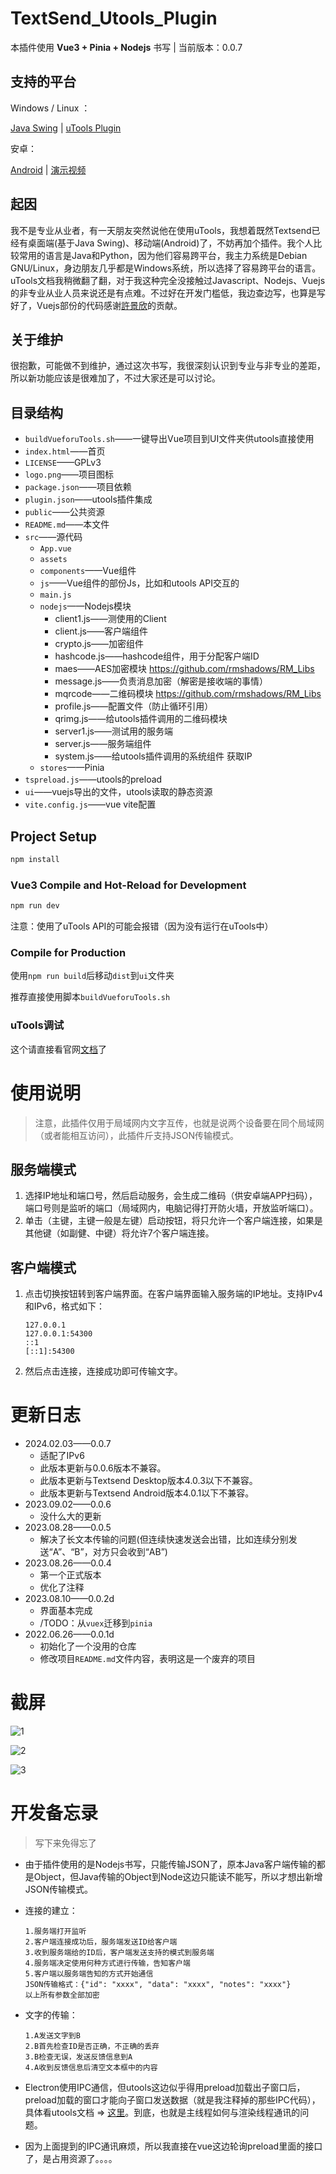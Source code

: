 # TextSend_Utools_Plugin

本插件使用 **Vue3 + Pinia + Nodejs** 书写  |  当前版本：0.0.7

## 支持的平台

Windows / Linux ：

[Java Swing](https://github.com/rmshadows/TextSend_Desktop) | [uTools Plugin](https://github.com/rmshadows/TextSend_Utool)

安卓：

[Android](https://github.com/rmshadows/TextSend_Android)      | [演示视频](https://www.bilibili.com/video/BV1j3411q7gQ/)

## 起因

我不是专业从业者，有一天朋友突然说他在使用uTools，我想着既然Textsend已经有桌面端(基于Java Swing)、移动端(Android)了，不妨再加个插件。我个人比较常用的语言是Java和Python，因为他们容易跨平台，我主力系统是Debian GNU/Linux，身边朋友几乎都是Windows系统，所以选择了容易跨平台的语言。uTools文档我稍微翻了翻，对于我这种完全没接触过Javascript、Nodejs、Vuejs的非专业从业人员来说还是有点难。不过好在开发门槛低，我边查边写，也算是写好了，Vuejs部份的代码感谢[許景欣](https://github.com/xjx0106)的贡献。

## 关于维护

很抱歉，可能做不到维护，通过这次书写，我很深刻认识到专业与非专业的差距，所以新功能应该是很难加了，不过大家还是可以讨论。

## 目录结构

- `buildVueforuTools.sh`——一键导出Vue项目到UI文件夹供utools直接使用
- `index.html`——首页
- `LICENSE`——GPLv3
- `logo.png`——项目图标
- `package.json`——项目依赖
- `plugin.json`——utools插件集成
- `public`——公共资源
- `README.md`——本文件
- `src`——源代码
  - `App.vue`
  - `assets`
  - `components`——Vue组件
  - `js`——Vue组件的部份Js，比如和utools API交互的
  - `main.js`
  - `nodejs`——Nodejs模块
    - client1.js——测使用的Client
    - client.js——客户端组件
    - crypto.js——加密组件
    - hashcode.js——hashcode组件，用于分配客户端ID
    - maes——AES加密模块 https://github.com/rmshadows/RM_Libs
    - message.js——负责消息加密（解密是接收端的事情）
    - mqrcode——二维码模块 https://github.com/rmshadows/RM_Libs
    - profile.js——配置文件（防止循环引用）
    - qrimg.js——给utools插件调用的二维码模块
    - server1.js——测试用的服务端
    - server.js——服务端组件
    - system.js——给utools插件调用的系统组件 获取IP
  - `stores`——Pinia
- `tspreload.js`——utools的preload
- `ui`——vuejs导出的文件，utools读取的静态资源
- `vite.config.js`——vue vite配置

## Project Setup

```sh
npm install
```

### Vue3 Compile and Hot-Reload for Development

```sh
npm run dev
```

注意：使用了uTools API的可能会报错（因为没有运行在uTools中）

### Compile for Production

使用`npm run build`后移动`dist`到`ui`文件夹

推荐直接使用脚本`buildVueforuTools.sh`

### uTools调试

这个请直接看官网[文档](https://www.u.tools/docs/developer/welcome.html#plugin-json)了

# 使用说明

>注意，此插件仅用于局域网内文字互传，也就是说两个设备要在同个局域网（或者能相互访问），此插件斤支持JSON传输模式。

## 服务端模式

1. 选择IP地址和端口号，然后启动服务，会生成二维码（供安卓端APP扫码），端口号则是监听的端口（局域网内，电脑记得打开防火墙，开放监听端口）。
2. 单击（主键，主键一般是左键）启动按钮，将只允许一个客户端连接，如果是其他键（如副健、中键）将允许7个客户端连接。

## 客户端模式

1. 点击切换按钮转到客户端界面。在客户端界面输入服务端的IP地址。支持IPv4和IPv6，格式如下：

   ```
   127.0.0.1
   127.0.0.1:54300
   ::1
   [::1]:54300
   ```

2. 然后点击连接，连接成功即可传输文字。

# 更新日志

- 2024.02.03——0.0.7
  - 适配了IPv6
  - 此版本更新与0.0.6版本不兼容。
  - 此版本更新与Textsend Desktop版本4.0.3以下不兼容。
  - 此版本更新与Textsend Android版本4.0.1以下不兼容。
- 2023.09.02——0.0.6
  - 没什么大的更新
- 2023.08.28——0.0.5
  - 解决了长文本传输的问题(但连续快速发送会出错，比如连续分别发送“A”、“B”，对方只会收到“AB”)
- 2023.08.26——0.0.4
  - 第一个正式版本
  - 优化了注释
- 2023.08.10——0.0.2d
  - 界面基本完成
  - /TODO：从`vuex`迁移到`pinia`
- 2022.06.26——0.0.1d
  - 初始化了一个没用的仓库
  - 修改项目`README.md`文件内容，表明这是一个废弃的项目

# 截屏

![1](./imgs/1.png)

![2](./imgs/2.png)

![3](./imgs/3.png)

# 开发备忘录

> 写下来免得忘了

- 由于插件使用的是Nodejs书写，只能传输JSON了，原本Java客户端传输的都是Object，但Java传输的Object到Node这边只能读不能写，所以才想出新增JSON传输模式。

- 连接的建立：

  ```
  1.服务端打开监听
  2.客户端连接成功后，服务端发送ID给客户端
  3.收到服务端给的ID后，客户端发送支持的模式到服务端
  4.服务端决定使用何种方式进行传输，告知客户端
  5.客户端以服务端告知的方式开始通信
  JSON传输格式：{"id": "xxxx", "data": "xxxx", "notes": "xxxx"}
  以上所有参数全部加密
  ```

- 文字的传输：

  ```
  1.A发送文字到B
  2.B首先检查ID是否正确，不正确的丢弃
  3.B检查无误，发送反馈信息到A
  4.A收到反馈信息后清空文本框中的内容
  ```

- Electron使用IPC通信，但utools这边似乎得用preload加载出子窗口后，preload加载的窗口才能向子窗口发送数据（就是我注释掉的那些IPC代码），具体看utools文档 => [这里](https://www.u.tools/docs/developer/api.html#%E7%A4%BA%E4%BE%8B-21)。到底，也就是主线程如何与渲染线程通讯的问题。

- 因为上面提到的IPC通讯麻烦，所以我直接在vue这边轮询preload里面的接口了，是占用资源了。。。。









